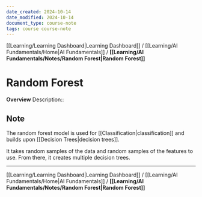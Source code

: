 ```yaml
---
date_created: 2024-10-14
date_modified: 2024-10-14
document_type: course-note
tags: course course-note
---
```

[[Learning/Learning Dashboard|Learning Dashboard]] / [[Learning/AI Fundamentals/Home|AI Fundamentals]] / **[[Learning/AI Fundamentals/Notes/Random Forest|Random Forest]]**
# Random Forest
**Overview**
Description:: 

## Note

The random forest model is used for [[Classification|classification]] and builds upon [[Decision Trees|decision trees]].

It takes random samples of the data and random samples of the features to use. From there, it creates multiple decision trees. 

---
[[Learning/Learning Dashboard|Learning Dashboard]] / [[Learning/AI Fundamentals/Home|AI Fundamentals]] / **[[Learning/AI Fundamentals/Notes/Random Forest|Random Forest]]**